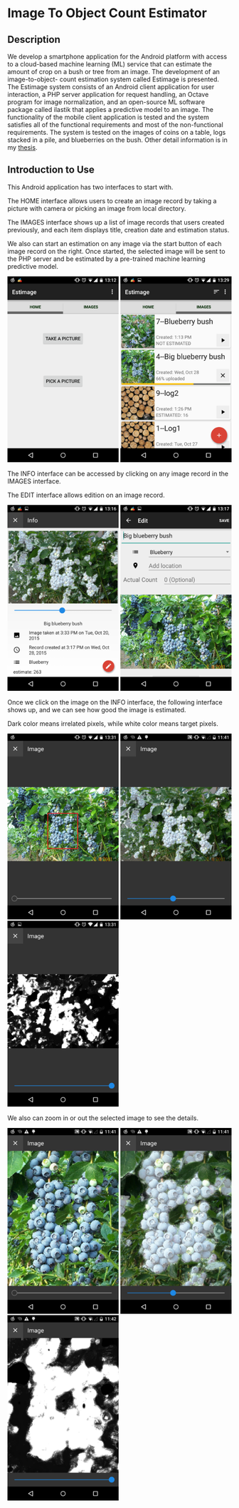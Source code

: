 # Image To Object Count Estimator

## Description
We develop a smartphone application for the Android platform with access to a cloud-based machine learning (ML) service that can estimate the amount of crop on a bush or tree from an image. The development of an image-to-object-
count estimation system called Estimage is presented. The Estimage system consists
of an Android client application for user interaction, a PHP server application for
request handling, an Octave program for image normalization, and an open-source
ML software package called ilastik that applies a predictive model to an image. The
functionality of the mobile client application is tested and the system satisfies all of
the functional requirements and most of the non-functional requirements. The system
is tested on the images of coins on a table, logs stacked in a pile, and blueberries on
the bush. Other detail information is in my [thesis](honors_thesis.pdf).

## Introduction to Use

This Android application has two interfaces to start with. 

The HOME interface allows users to create an image record by taking a picture with camera or picking an image from local directory.

The IMAGES interface shows up a list of image records that users created previously, and each item displays title, creation date and estimation status.

We also can start an estimation on any image via the start button of each image record on the right. Once started, the selected image will be sent to the PHP server and be estimated by a pre-trained machine learning predictive model.

<img src="screenshots/implement_interface_home.png" width="250">
<img src="screenshots/implement_interface_image_repository.png" width="250">

The INFO interface can be accessed by clicking on any image record in the IMAGES interface.

The EDIT interface allows edition on an image record.

<img src="screenshots/implement_interface_record_info.png" width="250">
<img src="screenshots/implement_interface_edit_record.png" width="250">

Once we click on the image on the INFO interface, the following interface shows up, and we can see how good the image is estimated. 

Dark color means irrelated pixels, while white color means target pixels.

<img src="screenshots/implement_interface_image_display_original.png" width="250">
<img src="screenshots/implement_interface_image_display_mixed.png" width="250">
<img src="screenshots/implement_interface_image_display_density.png" width="250">

We also can zoom in or out the selected image to see the details.

<img src="screenshots/implement_interface_image_display_original_zoom.png" width="250">
<img src="screenshots/implement_interface_image_display_mixed_zoom.png" width="250">
<img src="screenshots/implement_interface_image_display_density_zoom.png" width="250">
